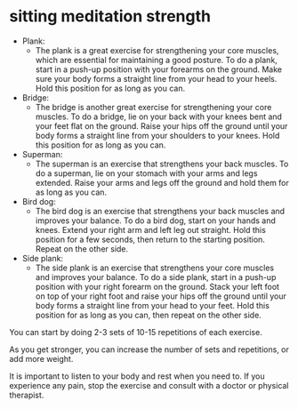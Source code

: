 # sitting meditation strength

- Plank:
  - The plank is a great exercise for strengthening your core muscles, which are essential for maintaining a good posture. To do a plank, start in a push-up position with your forearms on the ground. Make sure your body forms a straight line from your head to your heels. Hold this position for as long as you can.
- Bridge:
  - The bridge is another great exercise for strengthening your core muscles. To do a bridge, lie on your back with your knees bent and your feet flat on the ground. Raise your hips off the ground until your body forms a straight line from your shoulders to your knees. Hold this position for as long as you can.
- Superman: 
  - The superman is an exercise that strengthens your back muscles. To do a superman, lie on your stomach with your arms and legs extended. Raise your arms and legs off the ground and hold them for as long as you can.
- Bird dog:
  - The bird dog is an exercise that strengthens your back muscles and improves your balance. To do a bird dog, start on your hands and knees. Extend your right arm and left leg out straight. Hold this position for a few seconds, then return to the starting position. Repeat on the other side.
- Side plank:
  - The side plank is an exercise that strengthens your core muscles and improves your balance. To do a side plank, start in a push-up position with your right forearm on the ground. Stack your left foot on top of your right foot and raise your hips off the ground until your body forms a straight line from your head to your feet. Hold this position for as long as you can, then repeat on the other side.

You can start by doing 2-3 sets of 10-15 repetitions of each exercise.

As you get stronger, you can increase the number of sets and repetitions, or add more weight.

It is important to listen to your body and rest when you need to.
If you experience any pain, stop the exercise and consult with a doctor or physical therapist.
